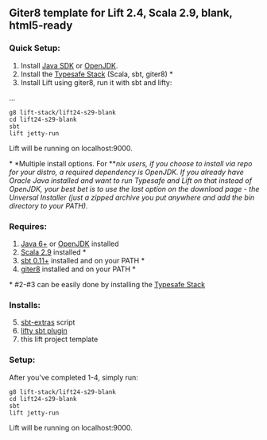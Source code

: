 ## Giter8 template for Lift 2.4, Scala 2.9, blank, html5-ready

### Quick Setup:

1.  Install [Java SDK][1] or [OpenJDK][0].
2.  Install the [Typesafe Stack][8] (Scala, sbt, giter8) \*
3.  Install Lift using giter8, run it with sbt and lifty:

...

    g8 lift-stack/lift24-s29-blank
    cd lift24-s29-blank
    sbt
    lift jetty-run

Lift will be running on localhost:9000.
    
\* *Multiple install options.  For \***nix users, if you choose to install via repo for your distro, a required dependency is OpenJDK.  If you already have Oracle Java installed and want to run Typesafe and Lift on that instead of OpenJDK, your best bet is to use the last option on the download page - the Unversal Installer (just a zipped archive you put anywhere and add the bin directory to your PATH).*

### Requires:

1.  [Java 6+][1] or [OpenJDK][0] installed
2.  [Scala 2.9][2] installed \*
3.  [sbt 0.11+][3] installed and on your PATH \*
4.  [giter8][4] installed and on your PATH \*

\* #2-#3 can be easily done by installing the [Typesafe Stack][8]

### Installs:

5.  [sbt-extras][5] script 
6.  [lifty sbt plugin][6]
7.  this lift project template

### Setup:

After you've completed 1-4, simply run:

    g8 lift-stack/lift24-s29-blank
    cd lift24-s29-blank
    sbt
    lift jetty-run

Lift will be running on localhost:9000.

[0]:  http://openjdk.java.net/install/
[1]:  http://oracle.com/java 
[2]:  http://www.scala-lang.org/downloads 
[3]:  https://github.com/harrah/xsbt/ 
[4]:  https://github.com/n8han/giter8 
[5]:  https://github.com/paulp/sbt-extras
[6]:  https://github.com/Lifty/lifty 

[8]:  http://typesafe.com/stack/download 

